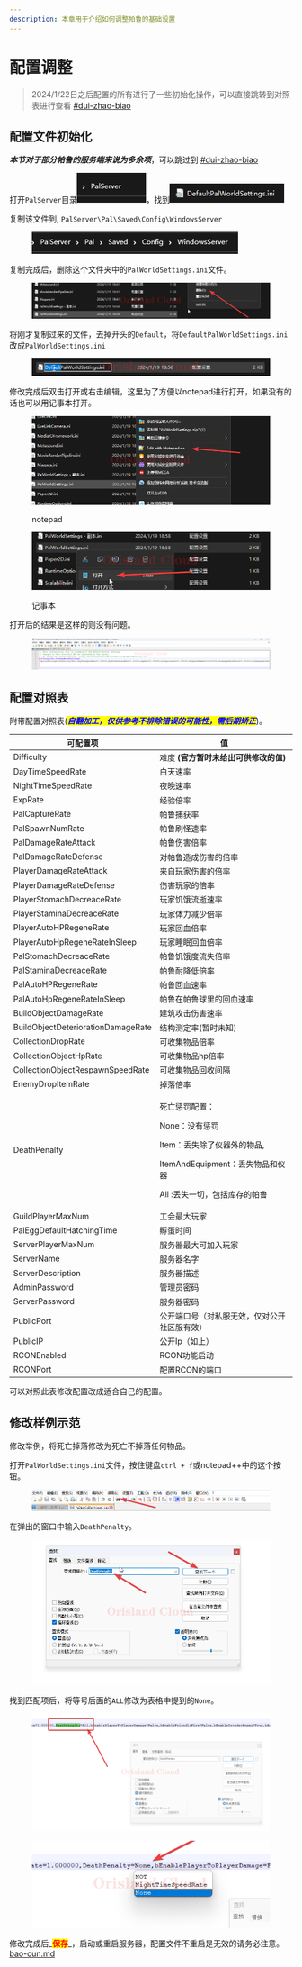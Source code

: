 ```yaml
---
description: 本章用于介绍如何调整帕鲁的基础设置
---
```


# 配置调整

> 2024/1/22日之后配置的所有进行了一些初始化操作，可以直接跳转到对照表进行查看 [#dui-zhao-biao](pei-zhi-tiao-zheng.md#dui-zhao-biao "mention")

## 配置文件初始化

_**本节对于部分帕鲁的服务端来说为多余项**_，可以跳过到 [#dui-zhao-biao](pei-zhi-tiao-zheng.md#dui-zhao-biao "mention")

打开`PalServer`目录![](<../../../.gitbook/assets/image (2).png>)，找到![](<../../../.gitbook/assets/image (1) (1).png>)

复制该文件到, `PalServer\Pal\Saved\Config\WindowsServer`

<figure><img src="../../../.gitbook/assets/image (2) (1).png" alt=""><figcaption></figcaption></figure>

复制完成后，删除这个文件夹中的`PalWorldSettings.ini`文件。

<figure><img src="../../../.gitbook/assets/explorer_SICR1iiaYm.png" alt=""><figcaption></figcaption></figure>

将刚才复制过来的文件，去掉开头的`Default`，将`DefaultPalWorldSettings.ini`改成`PalWorldSettings.ini`

<figure><img src="../../../.gitbook/assets/explorer_ckH3E6Gkxs.png" alt=""><figcaption></figcaption></figure>

修改完成后双击打开或右击编辑，这里为了方便以notepad进行打开，如果没有的话也可以用记事本打开。

<figure><img src="../../../.gitbook/assets/explorer_WNmLoXT4Fw.png" alt=""><figcaption><p>notepad</p></figcaption></figure>

<figure><img src="../../../.gitbook/assets/explorer_epdDuxtwTZ.png" alt=""><figcaption><p>记事本</p></figcaption></figure>

打开后的结果是这样的则没有问题。

<figure><img src="../../../.gitbook/assets/notepad++_451goFUD1G.png" alt=""><figcaption></figcaption></figure>

## 配置对照表

附带配置对照表(_<mark style="color:blue;">**自翻加工，仅供参考不排除错误的可能性，需后期矫正**</mark>_)。

| 可配置项                               | 值                                                                                                             |
| ---------------------------------- | ------------------------------------------------------------------------------------------------------------- |
| Difficulty                         | 难度 **(官方暂时未给出可供修改的值)**                                                                                        |
| DayTimeSpeedRate                   | 白天速率                                                                                                          |
| NightTimeSpeedRate                 | 夜晚速率                                                                                                          |
| ExpRate                            | 经验倍率                                                                                                          |
| PalCaptureRate                     | 帕鲁捕获率                                                                                                         |
| PalSpawnNumRate                    | 帕鲁刷怪速率                                                                                                        |
| PalDamageRateAttack                | 帕鲁伤害倍率                                                                                                        |
| PalDamageRateDefense               | 对帕鲁造成伤害的倍率                                                                                                    |
| PlayerDamageRateAttack             | 来自玩家伤害的倍率                                                                                                     |
| PlayerDamageRateDefense            | 伤害玩家的倍率                                                                                                       |
| PlayerStomachDecreaceRate          | 玩家饥饿流逝速率                                                                                                      |
| PlayerStaminaDecreaceRate          | 玩家体力减少倍率                                                                                                      |
| PlayerAutoHPRegeneRate             | 玩家回血倍率                                                                                                        |
| PlayerAutoHpRegeneRateInSleep      | 玩家睡眠回血倍率                                                                                                      |
| PalStomachDecreaceRate             | 帕鲁饥饿度流失倍率                                                                                                     |
| PalStaminaDecreaceRate             | 帕鲁耐降低倍率                                                                                                       |
| PalAutoHPRegeneRate                | 帕鲁回血速率                                                                                                        |
| PalAutoHpRegeneRateInSleep         | 帕鲁在帕鲁球里的回血速率                                                                                                  |
| BuildObjectDamageRate              | 建筑攻击伤害速率                                                                                                      |
| BuildObjectDeteriorationDamageRate | 结构测定率(暂时未知)                                                                                                   |
| CollectionDropRate                 | 可收集物品倍率                                                                                                       |
| CollectionObjectHpRate             | 可收集物品hp倍率                                                                                                     |
| CollectionObjectRespawnSpeedRate   | 可收集物品回收间隔                                                                                                     |
| EnemyDropItemRate                  | 掉落倍率                                                                                                          |
| DeathPenalty                       | <p>死亡惩罚配置：</p><p>None：没有惩罚</p><p>Item：丢失除了仪器外的物品, </p><p>ItemAndEquipment：丢失物品和仪器</p><p>All :丢失一切，包括库存的帕鲁</p> |
| GuildPlayerMaxNum                  | 工会最大玩家                                                                                                        |
| PalEggDefaultHatchingTime          | 孵蛋时间                                                                                                          |
| ServerPlayerMaxNum                 | 服务器最大可加入玩家                                                                                                    |
| ServerName                         | 服务器名字                                                                                                         |
| ServerDescription                  | 服务器描述                                                                                                         |
| AdminPassword                      | 管理员密码                                                                                                         |
| ServerPassword                     | 服务器密码                                                                                                         |
| PublicPort                         | 公开端口号（对私服无效，仅对公开社区服有效）                                                                                        |
| PublicIP                           | 公开Ip（如上）                                                                                                      |
| RCONEnabled                        | RCON功能启动                                                                                                      |
| RCONPort                           | 配置RCON的端口                                                                                                     |

可以对照此表修改配置改成适合自己的配置。

## 修改样例示范

修改举例，将死亡掉落修改为死亡不掉落任何物品。

打开`PalWorldSettings.ini`文件，按住键盘`ctrl + f`或notepad++中的这个按钮。

<figure><img src="../../../.gitbook/assets/notepad++_qmy4tZbday (1).png" alt=""><figcaption></figcaption></figure>

在弹出的窗口中输入`DeathPenalty`。

<figure><img src="../../../.gitbook/assets/notepad++_GiTPFNNAnW.png" alt=""><figcaption></figcaption></figure>

找到匹配项后，将等号后面的`ALL`修改为表格中提到的`None`。

<figure><img src="../../../.gitbook/assets/notepad++_8b9YoQrKhj.png" alt=""><figcaption></figcaption></figure>

<figure><img src="../../../.gitbook/assets/notepad++_W8XYxnv8Ir.png" alt=""><figcaption></figcaption></figure>

修改完成后_<mark style="color:red;">**保存**</mark>_，启动或重启服务器，配置文件不重启是无效的请务必注意。 [bao-cun.md](../qi-ri-sha-7-days-to-die/xi-jie-tiao-zheng/bao-cun.md "mention")
